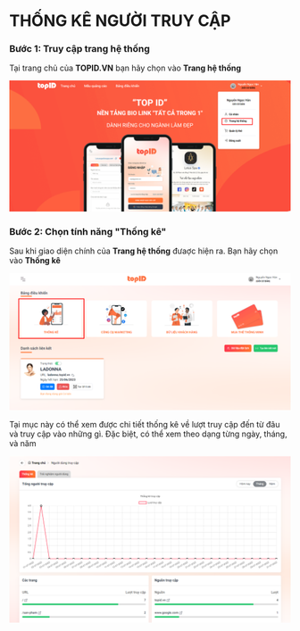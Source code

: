 # THỐNG KÊ NGƯỜI TRUY CẬP

### Bước 1: Truy cập trang hệ thống

Tại trang chủ của **TOPID.VN** bạn hãy chọn vào **Trang hệ thống**&#x20;

![](<.gitbook/assets/image (1) (1).png>)

### Bước 2: Chọn tính năng "Thống kê"

Sau khi giao diện chính của **Trang hệ thống** đưaợc hiện ra. Bạn hãy chọn vào **Thống kê**&#x20;

![](<.gitbook/assets/image (16) (1).png>)

Tại mục này có thể xem được chi tiết thống kê về lượt truy cập đến từ đâu và truy cập vào những gì. Đặc biệt, có thể xem theo dạng từng ngày, tháng, và năm

![](<.gitbook/assets/image (6) (1) (1).png>)

